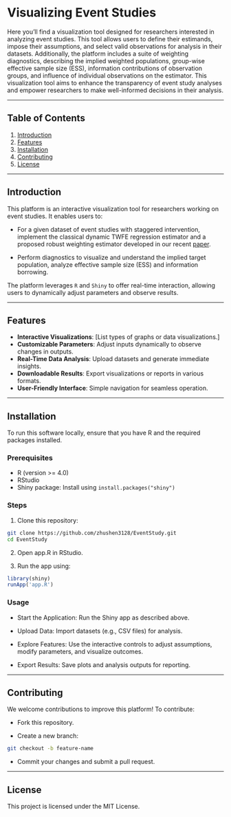 Visualizing Event Studies
================

Here you’ll find a visualization tool designed for researchers
interested in analyzing event studies. This tool allows users to define
their estimands, impose their assumptions, and select valid observations
for analysis in their datasets. Additionally, the platform includes a
suite of weighting diagnostics, describing the implied weighted
populations, group-wise effective sample size (ESS), information
contributions of observation groups, and influence of individual
observations on the estimator. This visualization tool aims to enhance
the transparency of event study analyses and empower researchers to make
well-informed decisions in their analysis.

------------------------------------------------------------------------

## Table of Contents

1.  [Introduction](#introduction)
2.  [Features](#features)
3.  [Installation](#installation)
4.  [Contributing](#contributing)
5.  [License](#license)

------------------------------------------------------------------------

## Introduction

This platform is an interactive visualization tool for researchers
working on event studies. It enables users to:

- For a given dataset of event studies with staggered intervention,
  implement the classical dynamic TWFE regression estimator and a
  proposed robust weighting estimator developed in our recent
  [paper](https://arxiv.org/pdf/2410.17399).

- Perform diagnostics to visualize and understand the implied target
  population, analyze effective sample size (ESS) and information
  borrowing.

The platform leverages `R` and `Shiny` to offer real-time interaction,
allowing users to dynamically adjust parameters and observe results.

------------------------------------------------------------------------

## Features

- **Interactive Visualizations**: \[List types of graphs or data
  visualizations.\]
- **Customizable Parameters**: Adjust inputs dynamically to observe
  changes in outputs.
- **Real-Time Data Analysis**: Upload datasets and generate immediate
  insights.
- **Downloadable Results**: Export visualizations or reports in various
  formats.
- **User-Friendly Interface**: Simple navigation for seamless operation.

------------------------------------------------------------------------

## Installation

To run this software locally, ensure that you have R and the required
packages installed.

### Prerequisites

- R (version \>= 4.0)
- RStudio
- Shiny package: Install using `install.packages("shiny")`

### Steps

1.  Clone this repository:

``` bash
git clone https://github.com/zhushen3128/EventStudy.git
cd EventStudy
```

2.  Open app.R in RStudio.

3.  Run the app using:

``` r
library(shiny)
runApp('app.R')
```

### Usage

- Start the Application: Run the Shiny app as described above.

- Upload Data: Import datasets (e.g., CSV files) for analysis.

- Explore Features: Use the interactive controls to adjust assumptions,
  modify parameters, and visualize outcomes.

- Export Results: Save plots and analysis outputs for reporting.

------------------------------------------------------------------------

## Contributing

We welcome contributions to improve this platform! To contribute:

- Fork this repository.

- Create a new branch:

``` bash
git checkout -b feature-name
```

- Commit your changes and submit a pull request.

------------------------------------------------------------------------

## License

This project is licensed under the MIT License.

